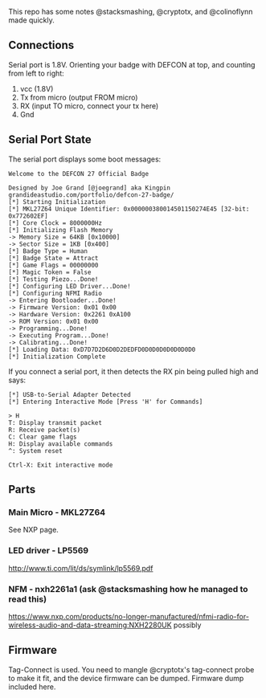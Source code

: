 
This repo has some notes @stacksmashing, @cryptotx, and @colinoflynn made quickly.

## Connections

Serial port is 1.8V. Orienting your badge with DEFCON at top, and counting from left to right:

1. vcc (1.8V)
2. Tx from micro (output FROM micro)
3. RX (input TO micro, connect your tx here)
4. Gnd


## Serial Port State

The serial port displays some boot messages:

	Welcome to the DEFCON 27 Official Badge
	
	Designed by Joe Grand [@joegrand] aka Kingpin
	grandideastudio.com/portfolio/defcon-27-badge/
	[*] Starting Initialization
	[*] MKL27Z64 Unique Identifier: 0x000000380014501150274E45 [32-bit: 0x772602EF]
	[*] Core Clock = 8000000Hz
	[*] Initializing Flash Memory
	-> Memory Size = 64KB [0x10000]
	-> Sector Size = 1KB [0x400]
	[*] Badge Type = Human
	[*] Badge State = Attract
	[*] Game Flags = 00000000
	[*] Magic Token = False
	[*] Testing Piezo...Done!
	[*] Configuring LED Driver...Done!
	[*] Configuring NFMI Radio
	-> Entering Bootloader...Done!
	-> Firmware Version: 0x01 0x00
	-> Hardware Version: 0x2261 0xA100
	-> ROM Version: 0x01 0x00
	-> Programming...Done!
	-> Executing Program...Done!
	-> Calibrating...Done!
	[*] Loading Data: 0xD7D7D2D6D0D2DEDFD0D0D0D0D0D0D0D0
	[*] Initialization Complete

If you connect a serial port, it then detects the RX pin being pulled high and says:

	[*] USB-to-Serial Adapter Detected
	[*] Entering Interactive Mode [Press 'H' for Commands]
	
	> H
	T: Display transmit packet
	R: Receive packet(s)
	C: Clear game flags
	H: Display available commands
	^: System reset
	
	Ctrl-X: Exit interactive mode


## Parts

### Main Micro - MKL27Z64

See NXP page.

### LED driver - LP5569

http://www.ti.com/lit/ds/symlink/lp5569.pdf

### NFM - nxh2261a1 (ask @stacksmashing how he managed to read this)

https://www.nxp.com/products/no-longer-manufactured/nfmi-radio-for-wireless-audio-and-data-streaming:NXH2280UK possibly

## Firmware

Tag-Connect is used. You need to mangle @cryptotx's tag-connect probe to make it fit, and the device firmware can be dumped. Firmware dump included here.
